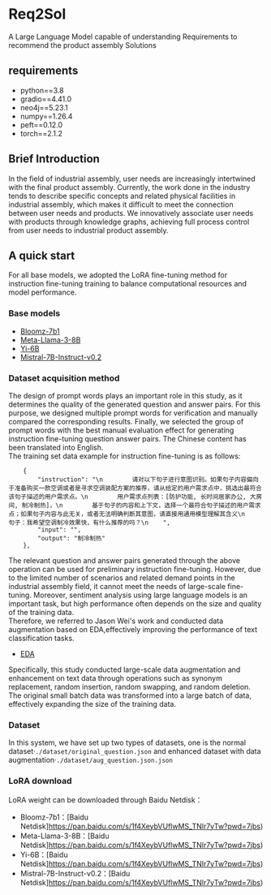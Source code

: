 # Req2Sol
A Large Language Model capable of understanding Requirements to recommend the product assembly Solutions
## requirements
- python==3.8 <br>
- gradio==4.41.0 <br>
- neo4j==5.23.1 <br>
- numpy==1.26.4 <br>
- peft==0.12.0 <br>
- torch==2.1.2 <br>
## Brief Introduction
In the field of industrial assembly, user needs are increasingly intertwined with the final product assembly. Currently, the work done in the industry tends to describe specific concepts and related physical facilities in industrial assembly, which makes it difficult to meet the connection between user needs and products. We innovatively associate user needs with products through knowledge graphs, achieving full process control from user needs to industrial product assembly.
## A quick start
For all base models, we adopted the LoRA fine-tuning method for instruction fine-tuning training to balance computational resources and model performance. <br>
### Base models
- [Bloomz-7b1](https://huggingface.co/bigscience/bloomz-7b1)
- [Meta-Llama-3-8B](https://modelscope.cn/models/LLM-Research/Meta-Llama-3-8B)
- [Yi-6B](https://modelscope.cn/models/01ai/Yi-6B)
- [Mistral-7B-Instruct-v0.2](https://modelscope.cn/models/AI-ModelScope/Mistral-7B-Instruct-v0.2)
### Dataset acquisition method
The design of prompt words plays an important role in this study, as it determines the quality of the generated question and answer pairs. For this purpose, we designed multiple prompt words for verification and manually compared the corresponding results. Finally, we selected the group of prompt words with the best manual evaluation effect for generating instruction fine-tuning question answer pairs. The Chinese content has been translated into English. <br>
The training set data example for instruction fine-tuning is as follows: <br>

```
    {
        "instruction": "\n        请对以下句子进行意图识别。如果句子内容偏向于准备购买一款空调或者是寻求空调装配方案的推荐，请从给定的用户需求点中，挑选出最符合该句子描述的用户需求点。\n        用户需求点列表：[防护功能, 长时间居家办公, 大房间, 制冷制热]，\n        基于句子的内容和上下文，选择一个最符合句子描述的用户需求点；如果句子内容与此无关，或者无法明确判断其意图，请直接用通用模型理解其含义\n        句子：我希望空调制冷效果快，有什么推荐的吗？\n    ",
        "input": "",
        "output": "制冷制热"
    },
```
The relevant question and answer pairs generated through the above operation can be used for preliminary instruction fine-tuning. However, due to the limited number of scenarios and related demand points in the industrial assembly field, it cannot meet the needs of large-scale fine-tuning. Moreover, sentiment analysis using large language models is an important task, but high performance often depends on the size and quality of the training data. <br>
Therefore, we referred to Jason Wei's work  and conducted data augmentation based on EDA,effectively improving the performance of text classification tasks.  <br>
- [EDA](https://github.com/jasonwei20/eda_nlp) <br>

Specifically, this study conducted large-scale data augmentation and enhancement on text data through operations such as synonym replacement, random insertion, random swapping, and random deletion. The original small batch data was transformed into a large batch of data, effectively expanding the size of the training data.
### Dataset
In this system, we have set up two types of datasets, one is the normal dataset·`./dataset/original_question.json` and enhanced dataset with data augmentation·`./dataset/aug_question.json.json`
### LoRA download
LoRA weight can be downloaded through Baidu Netdisk：
- Bloomz-7b1：[Baidu Netdisk]https://pan.baidu.com/s/1f4XeybVUflwMS_TNlr7yTw?pwd=7jbs)
- Meta-Llama-3-8B：[Baidu Netdisk]https://pan.baidu.com/s/1f4XeybVUflwMS_TNlr7yTw?pwd=7jbs)
- Yi-6B：[Baidu Netdisk]https://pan.baidu.com/s/1f4XeybVUflwMS_TNlr7yTw?pwd=7jbs)
- Mistral-7B-Instruct-v0.2：[Baidu Netdisk]https://pan.baidu.com/s/1f4XeybVUflwMS_TNlr7yTw?pwd=7jbs)



